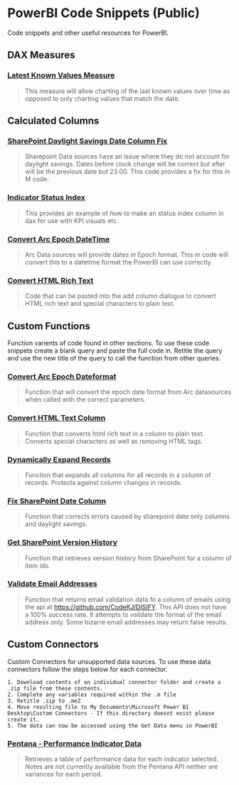 # PowerBI Code Snippets (Public)
Code snippets and other useful resources for PowerBI.

## DAX Measures
  ### [Latest Known Values Measure](https://github.com/SC-TPP/PowerBI-Public/blob/master/Dax%20Measures/Latest%20Known%20Values%20DAX%20Measure.dax)
  >This measure will allow charting of the last known values over time as opposed to only charting values that match the date.

## Calculated Columns
  ### [SharePoint Daylight Savings Date Column Fix](https://github.com/SC-TPP/PowerBI-Public/blob/master/Calculated%20Columns/SharePoint%20Daylight%20Savings%20Fix.m)
  >Sharepoint Data sources have an issue where they do not account for daylight savings. Dates before clock change will be correct but after will be the previous date but 23:00. This code provides a fix for this in M code.
  ### [Indicator Status Index](https://github.com/SC-TPP/PowerBI-Public/blob/master/Calculated%20Columns/Indicator%20Status%20Index.dax)
  >This provides an example of how to make an status index column in dax for use with KPI visuals etc.
  ### [Convert Arc Epoch DateTime](https://github.com/SC-TPP/PowerBI-Public/blob/master/Calculated%20Columns/Convert%20Arc%20DateTime.m)
  >Arc Data sources will provide dates in Epoch format. This m code will convert this to a datetime format the PowerBI can use correctly.
  ### [Convert HTML Rich Text](https://github.com/SC-TPP/PowerBI-Public/blob/master/Calculated%20Columns/Convert%20HTML.m)
  >Code that can be pasted into the add column dialogue to convert HTML rich text and special characters to plain text.

## Custom Functions
Function varients of code found in other sections. To use these code snippets create a blank query and paste the full code in. Retitle the query and use the new title of the query to call the function from other queries.

  ### [Convert Arc Epoch Dateformat](https://github.com/SC-TPP/PowerBI-Public/blob/master/Helper%20Functions/Convert%20Arc%20Epoch%20DateFormat%20Function.m)
  >Function that will convert the epoch date format from Arc datasources when called with the correct parameters.
  ### [Convert HTML Text Column](https://github.com/SC-TPP/PowerBI-Public/blob/master/Helper%20Functions/Convert%20HTML%20Text%20Column.m)
  >Function that converts html rich text in a column to plain text. Converts special characters as well as removing HTML tags.
  ### [Dynamically Expand Records](https://github.com/SC-TPP/PowerBI-Public/blob/master/Helper%20Functions/Dynamically%20Expand%20Records%20-%20Function.m)
  >Function that expands all columns for all records in a column of records. Protects against column changes in records.
  ### [Fix SharePoint Date Column](https://github.com/SC-TPP/PowerBI-Public/blob/master/Helper%20Functions/Fix%20SP%20DateColumn%20Function.m)
  >Function that corrects errors caused by sharepoint date only columns and daylight savings.
  ### [Get SharePoint Version History](https://github.com/SC-TPP/PowerBI-Public/blob/master/Helper%20Functions/Get%20SP%20Version%20History%20Function.m)
  >Function that retrieves version history from SharePoint for a column of item ids.
  ### [Validate Email Addresses](https://github.com/SC-TPP/PowerBI-Public/blob/master/Helper%20Functions/Validate%20Emails.m)
  >Function that returns email validation data fo a column of emails using the api at https://github.com/CodeKJ/DISIFY. This API does not have a 100% success rate. It attempts to validate the format of the email address only. Some bizarre email addresses may return false results.

## Custom Connectors
Custom Connectors for unsupported data sources. To use these data connectors follow the steps below for each connector.

    1. Download contents of an individual connector folder and create a .zip file from these contents.
    2. Complete any variables required within the .m file
    3. Retitle .zip to .meZ
    4. Move resulting file to My Documents\Microsoft Power BI Desktop\Custom Connectors - If this directory doesnt exist please create it.
    5. The data can now be accessed using the Get Data menu in PowerBI
  ### [Pentana - Performance Indicator Data](https://github.com/SC-TPP/PowerBI-Public/blob/master/Custom%20Connectors/Pentana%20-%20Indicators)
  >Retrieves a table of performance data for each indicator selected. Notes are not currently available from the Pentana API neither are variances for each period.